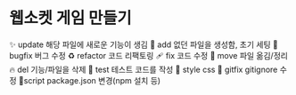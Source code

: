 # 웹소켓 게임 만들기

✨ update 해당 파일에 새로운 기능이 생김
🎉 add 없던 파일을 생성함, 초기 세팅
🐛 bugfix 버그 수정
♻️ refactor 코드 리팩토링
🩹 fix 코드 수정
🚚 move 파일 옮김/정리
🔥 del 기능/파일을 삭제
🍻 test 테스트 코드를 작성
💄 style css
🙈 gitfix gitignore 수정
🔨script package.json 변경(npm 설치 등)
